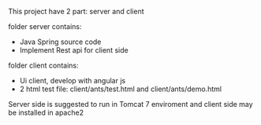 This project have 2 part: server and client

folder server contains:
   - Java Spring source code
   - Implement Rest api for client side

folder client contains:
   - Ui client, develop with angular js
   - 2 html test file: client/ants/test.html and client/ants/demo.html

Server side is suggested to run in Tomcat 7 enviroment and client side may be installed in apache2

